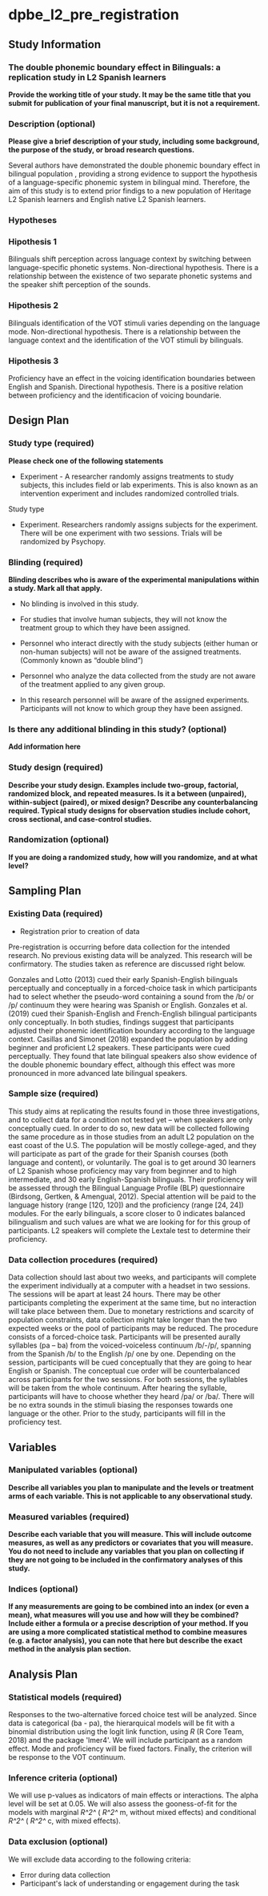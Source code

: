 # dpbe_l2_pre_registration

## Study Information

### The double phonemic boundary effect in Bilinguals: a replication study in L2 Spanish learners


**Provide the working title of your study. It may be the same title that you submit for publication of your final manuscript, but it is not a requirement.**


### Description (optional)

**Please give a brief description of your study, including some background, the purpose of the study, or broad research questions.**

Several authors have demonstrated the double phonemic boundary effect in bilingual population , providing a strong evidence to support the hypothesis of a language-specific phonemic system in bilingual mind. Therefore, the aim of this study is to extend prior findigs to a new population of Heritage L2 Spanish learners and English native L2 Spanish learners.





### Hypotheses 

### Hipothesis 1
Bilinguals shift perception across language context by switching between language-specific phonetic systems. Non-directional hypothesis. There is a relationship between the existence of two separate phonetic systems and the speaker shift perception of the sounds.

### Hipothesis 2
Bilinguals identification of the VOT stimuli varies depending on the language mode. Non-directional hypothesis. There is a relationship between the language context and the  identification of the VOT stimuli by  bilinguals.

### Hipothesis 3
Proficiency have an effect in the voicing identification boundaries between English and Spanish. Directional hypothesis. There is a positive relation between proficiency and the identificacion of voicing boundarie.



## Design Plan

### Study type (required)

**Please check one of the following statements**

- Experiment - A researcher randomly assigns treatments to study subjects, this includes field or lab experiments. This is also known as an intervention experiment and includes randomized controlled trials.


Study type

- Experiment. Researchers randomly assigns subjects for the experiment. There will be one experiment with two sessions. Trials will be randomized by Psychopy.


### Blinding (required)

**Blinding describes who is aware of the experimental manipulations within a study. Mark all that apply.**

- No blinding is involved in this study.
- For studies that involve human subjects, they will not know the treatment group to which they have been assigned.
- Personnel who interact directly with the study subjects (either human or non-human subjects) will not be aware of the assigned treatments. (Commonly known as “double blind”)
- Personnel who analyze the data collected from the study are not aware of the treatment applied to any given group.

- In this research personnel will be aware of the assigned experiments. Participants will not know to which group they have been assigned.




### Is there any additional blinding in this study? (optional)

**Add information here**



### Study design (required)

**Describe your study design. Examples include two-group, factorial, randomized block, and repeated measures. Is it a between (unpaired), within-subject (paired), or mixed design? Describe any counterbalancing required. Typical study designs for observation studies include cohort, cross sectional, and case-control studies.**



### Randomization (optional)

**If you are doing a randomized study, how will you randomize, and at what level?**







## Sampling Plan

### Existing Data (required)

- Registration prior to creation of data 

Pre-registration is occurring before data collection for the intended research. No previous existing data will be analyzed. This research will be confirmatory. The studies taken as reference are discussed right below.

Gonzales and Lotto (2013) cued their early Spanish-English bilinguals perceptually and conceptually in a forced-choice task in which participants had to select whether the pseudo-word containing a sound from the /b/ or /p/ continuum they were hearing was Spanish or English. Gonzales et al. (2019) cued their Spanish-English and French-English bilingual participants only conceptually. In both studies, findings suggest that participants adjusted their phonemic identification boundary according to the language context. Casillas and Simonet (2018) expanded the population by adding beginner and proficient L2 speakers. These participants were cued perceptually. They found that late bilingual speakers also show evidence of the double phonemic boundary effect, although this effect was more pronounced in more advanced late bilingual speakers.



### Sample size (required)

This study aims at replicating the results found in those three investigations, and to collect data for a condition not tested yet – when speakers are only conceptually cued. In order to do so, new data will be collected following the same procedure as in those studies from an adult L2 population on the east coast of the U.S. The population will be mostly college-aged, and they will participate as part of the grade for their Spanish courses (both language and content), or voluntarily. The goal is to get around 30 learners of L2 Spanish whose proficiency may vary from beginner and to high intermediate, and 30 early English-Spanish bilinguals. Their proficiency will be assessed through the Bilingual Language Profile (BLP) questionnaire (Birdsong, Gertken, & Amengual, 2012). Special attention will be paid to the language history (range [120, 120]) and the proficiency (range [24, 24]) modules. For the early bilinguals, a score closer to 0 indicates balanced bilingualism and such values are what we are looking for for this group of participants. L2 speakers will complete the Lextale test to determine their proficiency.

### Data collection procedures (required)

Data collection should last about two weeks, and participants will complete the experiment individually at a computer with a headset in two sessions. The sessions will be apart at least 24 hours. There may be other participants completing the experiment at the same time, but no interaction will take place between them. Due to monetary restrictions and scarcity of population constraints, data collection might take longer than the two expected weeks or the pool of participants may be reduced.
The procedure consists of a forced-choice task. Participants will be presented aurally syllables (pa – ba) from the voiced-voiceless continuum /b/-/p/, spanning from the Spanish /b/ to the English /p/ one by one. Depending on the session, participants will be cued conceptually that they are going to hear English or Spanish. The conceptual cue order will be counterbalanced across participants for the two sessions. For both sessions, the syllables will be taken from the whole continuum. After hearing the syllable, participants will have to choose whether they heard /pa/ or /ba/. There will be no extra sounds in the stimuli biasing the responses towards one language or the other.
Prior to the study, participants will fill in the proficiency test.


## Variables

### Manipulated variables (optional)

**Describe all variables you plan to manipulate and the levels or treatment arms of each variable. This is not applicable to any observational study.**





### Measured variables (required)

**Describe each variable that you will measure. This will include outcome measures, as well as any predictors or covariates that you will measure. You do not need to include any variables that you plan on collecting if they are not going to be included in the confirmatory analyses of this study.**




### Indices (optional)

**If any measurements are going to be combined into an index (or even a mean), what measures will you use and how will they be combined? Include either a formula or a precise description of your method. If you are using a more complicated statistical method to combine measures (e.g. a factor analysis), you can note that here but describe the exact method in the analysis plan section.**








## Analysis Plan

### Statistical models (required)


Responses to the two-alternative forced choice test will be analyzed. Since data is categorical (ba - pa), the hierarquical models will be fit with a binomial distribution using the logit link function, using _R_ (R Core Team, 2018) and the package 'lmer4'. We will include participant as a random effect. Mode and 
proficiency will be fixed factors. Finally, the criterion will be response to the VOT continuum. 

### Inference criteria (optional)


We will use p-values as indicators of main effects or interactions. The alpha level will be set at 0.05. We will also assess the gooness-of-fit for the models with marginal _R^2^_ ( _R^2^_ m, without mixed effects) and conditional _R^2^_ ( _R^2^_ c, with mixed effects).


### Data exclusion (optional)

We will exclude data according to the following criteria:

- Error during data collection
- Participant's lack of understanding or engagement during the task
